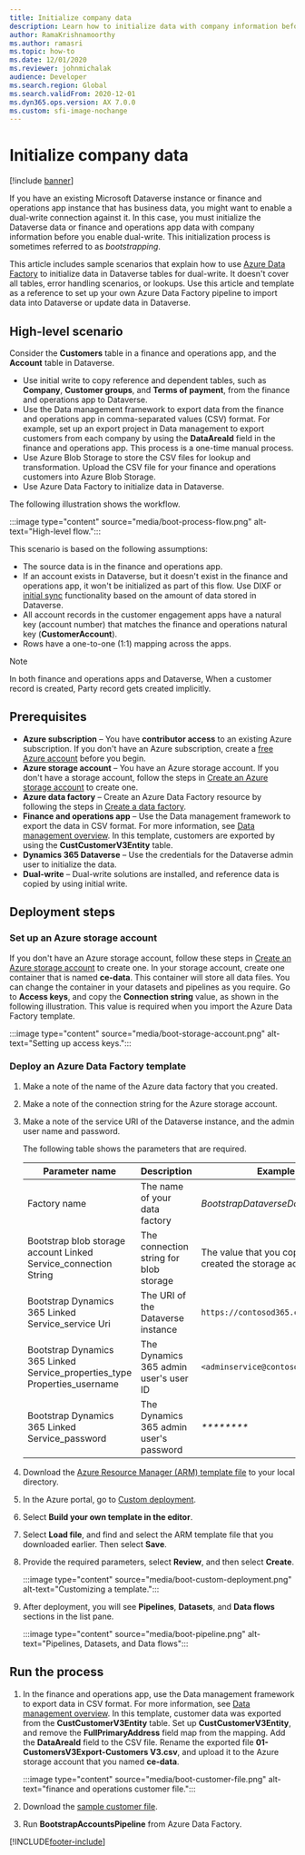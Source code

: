 ```yaml
---
title: Initialize company data
description: Learn how to initialize data with company information before you enable a dual-write connection, including prerequisites and a high-level scenario.
author: RamaKrishnamoorthy
ms.author: ramasri
ms.topic: how-to
ms.date: 12/01/2020
ms.reviewer: johnmichalak
audience: Developer
ms.search.region: Global
ms.search.validFrom: 2020-12-01
ms.dyn365.ops.version: AX 7.0.0
ms.custom: sfi-image-nochange
---
```


# Initialize company data

[!include [banner](../../includes/banner.md)]


If you have an existing Microsoft Dataverse instance or finance and operations app instance that has business data, you might want to enable a dual-write connection against it. In this case, you must initialize the Dataverse data or finance and operations app data with company information before you enable dual-write. This initialization process is sometimes referred to as *bootstrapping*.

This article includes sample scenarios that explain how to use [Azure Data Factory](/azure/data-factory/introduction) to initialize data in Dataverse tables for dual-write. It doesn't cover all tables, error handling scenarios, or lookups. Use this article and template as a reference to set up your own Azure Data Factory pipeline to import data into Dataverse or update data in Dataverse.

## High-level scenario

Consider the **Customers** table in a finance and operations app, and the **Account** table in Dataverse.

- Use initial write to copy reference and dependent tables, such as **Company**, **Customer groups**, and **Terms of payment**, from the finance and operations app to Dataverse.
- Use the Data management framework to export data from the finance and operations app in comma-separated values (CSV) format. For example, set up an export project in Data management to export customers from each company by using the **DataAreaId** field in the finance and operations app. This process is a one-time manual process.
- Use Azure Blob Storage to store the CSV files for lookup and transformation. Upload the CSV file for your finance and operations customers into Azure Blob Storage.
- Use Azure Data Factory to initialize data in Dataverse.

The following illustration shows the workflow.

:::image type="content" source="media/boot-process-flow.png" alt-text="High-level flow.":::

This scenario is based on the following assumptions:

- The source data is in the finance and operations app.
- If an account exists in Dataverse, but it doesn't exist in the finance and operations app, it won't be initialized as part of this flow. Use DIXF or [initial sync](initial-sync-guidance.md) functionality based on the amount of data stored in Dataverse.
- All account records in the customer engagement apps have a natural key (account number) that matches the finance and operations natural key (**CustomerAccount**). 
- Rows have a one-to-one (1:1) mapping across the apps.

> [!NOTE]
> In both finance and operations apps and Dataverse, When a customer record is created, Party record gets created implicitly. 

## Prerequisites

- **Azure subscription** – You have **contributor access** to an existing Azure subscription. If you don't have an Azure subscription, create a [free Azure account](https://azure.microsoft.com/free/) before you begin.
- **Azure storage account** – You have an Azure storage account. If you don't have a storage account, follow the steps in [Create an Azure storage account](/azure/storage/common/storage-account-create?tabs=azure-portal#create-a-storage-account) to create one.
- **Azure data factory** – Create an Azure Data Factory resource by following the steps in [Create a data factory](/azure/data-factory/tutorial-copy-data-portal#create-a-data-factory).
- **Finance and operations app** – Use the Data management framework to export the data in CSV format. For more information, see [Data management overview](../data-entities-data-packages.md). In this template, customers are exported by using the **CustCustomerV3Entity** table.
- **Dynamics 365 Dataverse** – Use the credentials for the Dataverse admin user to initialize the data.
- **Dual-write** – Dual-write solutions are installed, and reference data is copied by using initial write.

## Deployment steps

### Set up an Azure storage account

If you don't have an Azure storage account, follow these steps in [Create an Azure storage account](/azure/storage/common/storage-account-create?tabs=azure-portal#create-a-storage-account) to create one. In your storage account, create one container that is named **ce-data**. This container will store all data files. You can change the container in your datasets and pipelines as you require. Go to **Access keys**, and copy the **Connection string** value, as shown in the following illustration. This value is required when you import the Azure Data Factory template.

:::image type="content" source="media/boot-storage-account.png" alt-text="Setting up access keys.":::

### Deploy an Azure Data Factory template

1. Make a note of the name of the Azure data factory that you created.
2. Make a note of the connection string for the Azure storage account.
3. Make a note of the service URI of the Dataverse instance, and the admin user name and password.

    The following table shows the parameters that are required.

    | Parameter name | Description | Example value |
    |---|---|---|
    | Factory name | The name of your data factory | *BootstrapDataverseDataADF* |
    | Bootstrap blob storage account Linked Service\_connection String | The connection string for blob storage | The value that you copied when you created the storage account |
    | Bootstrap Dynamics 365 Linked Service\_service Uri | The URI of the Dataverse instance | `https://contosod365.crm4.dynamics.com` |
    | Bootstrap Dynamics 365 Linked Service\_properties\_type Properties\_username | The Dynamics 365 admin user's user ID | `<adminservice@contoso.onmicrosoft.com>` |
    | Bootstrap Dynamics 365 Linked Service\_password | The Dynamics 365 admin user's password | _\*\*\*\*\*\*\*\*_ | 

4. Download the [Azure Resource Manager (ARM) template file](https://github.com/microsoft/Dynamics-365-FastTrack-Implementation-Assets/blob/master/Dual-write/Bootstrapping/arm_template.json) to your local directory.
5. In the Azure portal, go to [Custom deployment](https://ms.portal.azure.com/#create/Microsoft.Template).
6. Select **Build your own template in the editor**.
7. Select **Load file**, and find and select the ARM template file that you downloaded earlier. Then select **Save**.
8. Provide the required parameters, select **Review**, and then select **Create**.

    :::image type="content" source="media/boot-custom-deployment.png" alt-text="Customizing a template.":::

9. After deployment, you will see **Pipelines**, **Datasets**, and **Data flows** sections in the list pane.

    :::image type="content" source="media/boot-pipeline.png" alt-text="Pipelines, Datasets, and Data flows":::

## Run the process

1. In the finance and operations app, use the Data management framework to export data in CSV format. For more information, see [Data management overview](../data-entities-data-packages.md). In this template, customer data was exported from the **CustCustomerV3Entity** table. Set up **CustCustomerV3Entity**, and remove the **FullPrimaryAddress** field map from the mapping. Add the **DataAreaId** field to the CSV file. Rename the exported file **01-CustomersV3Export-Customers V3.csv**, and upload it to the Azure storage account that you named **ce-data**.

    :::image type="content" source="media/boot-customer-file.png" alt-text="finance and operations customer file.":::

2. Download the [sample customer file](https://github.com/microsoft/Dynamics-365-FastTrack-Implementation-Assets/blob/master/Dual-write/Bootstrapping/01-CustomersV3Export-Customers%20V3.csv).

3. Run **BootstrapAccountsPipeline** from Azure Data Factory.


[!INCLUDE[footer-include](../../../../includes/footer-banner.md)]

